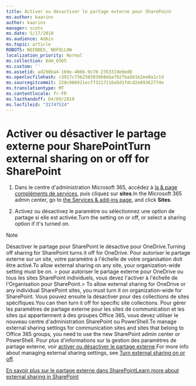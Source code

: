 ```yaml
---
title: Activer ou désactiver le partage externe pour SharePoint
ms.author: kaarins
author: kaarins
manager: scotv
ms.date: 5/17/2018
ms.audience: Admin
ms.topic: article
ROBOTS: NOINDEX, NOFOLLOW
localization_priority: Normal
ms.collection: Adm_O365
ms.custom: ''
ms.assetid: ad290ba4-169e-4866-9c78-2763319e9ed0
ms.openlocfilehash: c3917c73b2503039b0ebaf82fba561b2ee0a1c1d
ms.sourcegitcommit: 228c986911ecf73217116a5d1fdcd2e89362774e
ms.translationtype: MT
ms.contentlocale: fr-FR
ms.lasthandoff: 04/09/2019
ms.locfileid: "31747524"
---
```

# <a name="turn-external-sharing-on-or-off-for-sharepoint"></a><span data-ttu-id="58514-102">Activer ou désactiver le partage externe pour SharePoint</span><span class="sxs-lookup"><span data-stu-id="58514-102">Turn external sharing on or off for SharePoint</span></span>

1. <span data-ttu-id="58514-103">Dans le centre d'administration Microsoft 365, accédez à [la &amp; page compléments de services](https://portal.office.com/adminportal/home#/Settings/ServicesAndAddIns), puis cliquez sur **sites**.</span><span class="sxs-lookup"><span data-stu-id="58514-103">In the Microsoft 365 admin center, go to [the Services &amp; add-ins page](https://portal.office.com/adminportal/home#/Settings/ServicesAndAddIns), and click **Sites**.</span></span>
    
2. <span data-ttu-id="58514-104">Activez ou désactivez le paramètre ou sélectionnez une option de partage si elle est activée.</span><span class="sxs-lookup"><span data-stu-id="58514-104">Turn the setting on or off, or select a sharing option if it's turned on.</span></span>
    
> [!NOTE]
> <span data-ttu-id="58514-105">Désactiver le partage pour SharePoint le désactive pour OneDrive.</span><span class="sxs-lookup"><span data-stu-id="58514-105">Turning off sharing for SharePoint turns it off for OneDrive.</span></span> <span data-ttu-id="58514-106">Pour autoriser le partage externe sur un site, votre paramètre à l'échelle de votre organisation doit être activé.</span><span class="sxs-lookup"><span data-stu-id="58514-106">To allow external sharing on any site, your organization-wide setting must be on.</span></span> <span data-ttu-id="58514-107">> pour autoriser le partage externe pour OneDrive ou tous les sites SharePoint individuels, vous devez l'activer à l'échelle de l'Organisation pour SharePoint.</span><span class="sxs-lookup"><span data-stu-id="58514-107">> To allow external sharing for OneDrive or any individual SharePoint sites, you must turn it on organization-wide for SharePoint.</span></span> <span data-ttu-id="58514-108">Vous pouvez ensuite la désactiver pour des collections de sites spécifiques.</span><span class="sxs-lookup"><span data-stu-id="58514-108">You can then turn it off for specific site collections.</span></span> <span data-ttu-id="58514-109">Pour gérer les paramètres de partage externe pour les sites de communication et les sites qui appartiennent à des groupes Office 365, vous devez utiliser le nouveau centre d'administration SharePoint ou PowerShell.</span><span class="sxs-lookup"><span data-stu-id="58514-109">To manage external sharing settings for communication sites and sites that belong to Office 365 groups, you need to use the new SharePoint admin center or PowerShell.</span></span> <span data-ttu-id="58514-110">Pour plus d'informations sur la gestion des paramètres de partage externe, voir [activer ou désactiver le partage externe](https://go.microsoft.com/fwlink/?linkid=866426).</span><span class="sxs-lookup"><span data-stu-id="58514-110">For more info about managing external sharing settings, see [Turn external sharing on or off](https://go.microsoft.com/fwlink/?linkid=866426).</span></span> 
  
[<span data-ttu-id="58514-111">En savoir plus sur le partage externe dans SharePoint</span><span class="sxs-lookup"><span data-stu-id="58514-111">Learn more about external sharing in SharePoint</span></span>](https://go.microsoft.com/fwlink/?linkid=734908)
  

